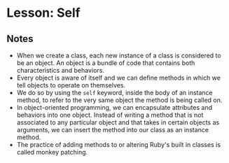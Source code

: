 # Lesson: Self

## Notes

- When we create a class, each new instance of a class is considered to be an object. An object is a bundle of code that contains both characteristics and behaviors.
- Every object is aware of itself and we can define methods in which we tell objects to operate on themselves.
- We do so by using the `self` keyword, inside the body of an instance method, to refer to the very same object the method is being called on.
- In object-oriented programming, we can encapsulate attributes and behaviors into one object. Instead of writing a method that is not associated to any particular object and that takes in certain objects as arguments, we can insert the method into our class as an instance method.
- The practice of adding methods to or altering Ruby's built in classes is called monkey patching.